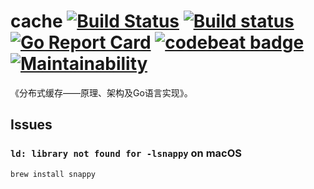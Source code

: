 # cache [![Build Status](https://travis-ci.org/read-and-code/cache.svg?branch=master)](https://travis-ci.org/read-and-code/cache) [![Build status](https://ci.appveyor.com/api/projects/status/ralfgfx5ds7w7yl4/branch/master?svg=true)](https://ci.appveyor.com/project/Frederick-S/cache/branch/master) [![Go Report Card](https://goreportcard.com/badge/github.com/read-and-code/cache)](https://goreportcard.com/report/github.com/read-and-code/cache) [![codebeat badge](https://codebeat.co/badges/4126798d-1971-4996-b2ba-99818037351b)](https://codebeat.co/projects/github-com-read-and-code-cache-master) [![Maintainability](https://api.codeclimate.com/v1/badges/80869384b250c61119de/maintainability)](https://codeclimate.com/github/read-and-code/cache/maintainability)
《分布式缓存——原理、架构及Go语言实现》。

## Issues
### `ld: library not found for -lsnappy` on macOS
```bash
brew install snappy
```
